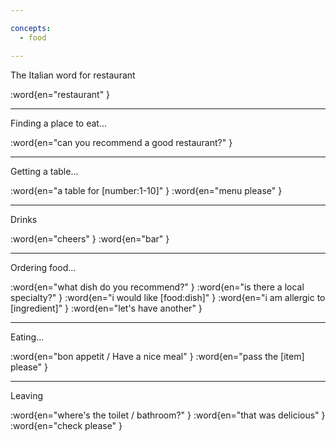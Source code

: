 ```yaml
---

concepts:
  - food

---
```


The Italian word for restaurant

:word{en="restaurant" }

--------------------------------------------------

Finding a place to eat...

:word{en="can you recommend a good restaurant?" }

--------------------------------------------------

Getting a table...

:word{en="a table for [number:1-10]" }
:word{en="menu please" }

--------------------------------------------------

Drinks

:word{en="cheers" }
:word{en="bar" }

--------------------------------------------------

Ordering food...

:word{en="what dish do you recommend?" }
:word{en="is there a local specialty?" }
:word{en="i would like [food:dish]" }
:word{en="i am allergic to [ingredient]" }
:word{en="let's have another" }

--------------------------------------------------

Eating...

:word{en="bon appetit / Have a nice meal" }
:word{en="pass the [item] please" }

--------------------------------------------------

Leaving

:word{en="where's the toilet / bathroom?" }
:word{en="that was delicious" }
:word{en="check please" }

